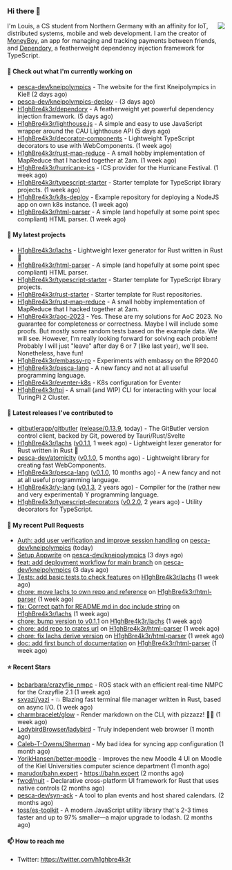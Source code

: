 ### Hi there 👋


<img align="right" src="https://github-readme-stats.vercel.app/api?username=h1ghbre4k3r">

I'm Louis, a CS student from Northern Germany with an affinity for IoT, distributed systems, mobile and web development. I am the creator of [MoneyBoy](https://github.com/pesca-dev/moneyboy-app), an app for managing and tracking payments between friends, and [Dependory](https://github.com/H1ghBre4k3r/dependory), a featherweight dependency injection framework for TypeScript.

#### 👷 Check out what I'm currently working on

- [pesca-dev/kneipolympics](https://github.com/pesca-dev/kneipolympics) - The website for the first Kneipolympics in Kiel! (2 days ago)
- [pesca-dev/kneipolympics-deploy](https://github.com/pesca-dev/kneipolympics-deploy) -  (3 days ago)
- [H1ghBre4k3r/dependory](https://github.com/H1ghBre4k3r/dependory) - A featherweight yet powerful dependency injection framework. (5 days ago)
- [H1ghBre4k3r/lighthouse.js](https://github.com/H1ghBre4k3r/lighthouse.js) - A simple and easy to use JavaScript wrapper around the CAU Lighthouse API (5 days ago)
- [H1ghBre4k3r/decorator-components](https://github.com/H1ghBre4k3r/decorator-components) - Lightweight TypeScript decorators to use with WebComponents. (1 week ago)
- [H1ghBre4k3r/rust-map-reduce](https://github.com/H1ghBre4k3r/rust-map-reduce) - A small hobby implementation of MapReduce that I hacked together at 2am. (1 week ago)
- [H1ghBre4k3r/hurricane-ics](https://github.com/H1ghBre4k3r/hurricane-ics) - ICS provider for the Hurricane Festival. (1 week ago)
- [H1ghBre4k3r/typescript-starter](https://github.com/H1ghBre4k3r/typescript-starter) - Starter template for TypeScript library projects. (1 week ago)
- [H1ghBre4k3r/k8s-deploy](https://github.com/H1ghBre4k3r/k8s-deploy) - Example repository for deploying a NodeJS app on own k8s instance. (1 week ago)
- [H1ghBre4k3r/html-parser](https://github.com/H1ghBre4k3r/html-parser) - A simple (and hopefully at some point spec compliant) HTML parser. (1 week ago)

#### 🌱 My latest projects

- [H1ghBre4k3r/lachs](https://github.com/H1ghBre4k3r/lachs) - Lightweight lexer generator for Rust written in Rust 🦀
- [H1ghBre4k3r/html-parser](https://github.com/H1ghBre4k3r/html-parser) - A simple (and hopefully at some point spec compliant) HTML parser.
- [H1ghBre4k3r/typescript-starter](https://github.com/H1ghBre4k3r/typescript-starter) - Starter template for TypeScript library projects.
- [H1ghBre4k3r/rust-starter](https://github.com/H1ghBre4k3r/rust-starter) - Starter template for Rust repositories.
- [H1ghBre4k3r/rust-map-reduce](https://github.com/H1ghBre4k3r/rust-map-reduce) - A small hobby implementation of MapReduce that I hacked together at 2am.
- [H1ghBre4k3r/aoc-2023](https://github.com/H1ghBre4k3r/aoc-2023) - Yes. These are my solutions for AoC 2023. No guarantee for completeness or correctness. Maybe I will include some proofs. But mostly some random tests based on the example data. We will see. However, I&#39;m really looking forward for solving each problem! Probably I will just &#34;leave&#34; after day 6 or 7 (like last year), we&#39;ll see. Nonetheless, have fun!
- [H1ghBre4k3r/embassy-rp](https://github.com/H1ghBre4k3r/embassy-rp) - Experiments with embassy on the RP2040
- [H1ghBre4k3r/pesca-lang](https://github.com/H1ghBre4k3r/pesca-lang) - A new fancy and not at all useful programming language.
- [H1ghBre4k3r/eventer-k8s](https://github.com/H1ghBre4k3r/eventer-k8s) - K8s configuration for Eventer
- [H1ghBre4k3r/tpi](https://github.com/H1ghBre4k3r/tpi) - A small (and WIP) CLI for interacting with your local TuringPi 2 Cluster.

#### 🔭 Latest releases I've contributed to

- [gitbutlerapp/gitbutler](https://github.com/gitbutlerapp/gitbutler) ([release/0.13.9](https://github.com/gitbutlerapp/gitbutler/releases/tag/release/0.13.9), today) - The GitButler version control client, backed by Git, powered by Tauri/Rust/Svelte
- [H1ghBre4k3r/lachs](https://github.com/H1ghBre4k3r/lachs) ([v0.1.1](https://github.com/H1ghBre4k3r/lachs/releases/tag/v0.1.1), 1 week ago) - Lightweight lexer generator for Rust written in Rust 🦀
- [pesca-dev/atomicity](https://github.com/pesca-dev/atomicity) ([v0.1.0](https://github.com/pesca-dev/atomicity/releases/tag/v0.1.0), 5 months ago) - Lightweight library for creating fast WebComponents.
- [H1ghBre4k3r/pesca-lang](https://github.com/H1ghBre4k3r/pesca-lang) ([v0.1.0](https://github.com/H1ghBre4k3r/pesca-lang/releases/tag/v0.1.0), 10 months ago) - A new fancy and not at all useful programming language.
- [H1ghBre4k3r/y-lang](https://github.com/H1ghBre4k3r/y-lang) ([v0.1.3](https://github.com/H1ghBre4k3r/y-lang/releases/tag/v0.1.3), 2 years ago) - Compiler for the (rather new and very experimental) Y programming language. 
- [H1ghBre4k3r/typescript-decorators](https://github.com/H1ghBre4k3r/typescript-decorators) ([v0.2.0](https://github.com/H1ghBre4k3r/typescript-decorators/releases/tag/v0.2.0), 2 years ago) - Utility decorators for TypeScript.

#### 🔨 My recent Pull Requests

- [Auth: add user verification and improve session handling](https://github.com/pesca-dev/kneipolympics/pull/5) on [pesca-dev/kneipolympics](https://github.com/pesca-dev/kneipolympics) (today)
- [Setup Appwrite](https://github.com/pesca-dev/kneipolympics/pull/2) on [pesca-dev/kneipolympics](https://github.com/pesca-dev/kneipolympics) (3 days ago)
- [feat: add deployment workflow for main branch](https://github.com/pesca-dev/kneipolympics/pull/1) on [pesca-dev/kneipolympics](https://github.com/pesca-dev/kneipolympics) (3 days ago)
- [Tests: add basic tests to check features](https://github.com/H1ghBre4k3r/lachs/pull/3) on [H1ghBre4k3r/lachs](https://github.com/H1ghBre4k3r/lachs) (1 week ago)
- [chore: move lachs to own repo and reference](https://github.com/H1ghBre4k3r/html-parser/pull/5) on [H1ghBre4k3r/html-parser](https://github.com/H1ghBre4k3r/html-parser) (1 week ago)
- [fix: Correct path for README.md in doc include string](https://github.com/H1ghBre4k3r/lachs/pull/2) on [H1ghBre4k3r/lachs](https://github.com/H1ghBre4k3r/lachs) (1 week ago)
- [chore: bump version to v0.1.1](https://github.com/H1ghBre4k3r/lachs/pull/1) on [H1ghBre4k3r/lachs](https://github.com/H1ghBre4k3r/lachs) (1 week ago)
- [chore: add repo to crates url](https://github.com/H1ghBre4k3r/html-parser/pull/4) on [H1ghBre4k3r/html-parser](https://github.com/H1ghBre4k3r/html-parser) (1 week ago)
- [chore: fix lachs derive version](https://github.com/H1ghBre4k3r/html-parser/pull/3) on [H1ghBre4k3r/html-parser](https://github.com/H1ghBre4k3r/html-parser) (1 week ago)
- [doc: add first bunch of documentation](https://github.com/H1ghBre4k3r/html-parser/pull/2) on [H1ghBre4k3r/html-parser](https://github.com/H1ghBre4k3r/html-parser) (1 week ago)

#### ⭐ Recent Stars

- [bcbarbara/crazyflie_nmpc](https://github.com/bcbarbara/crazyflie_nmpc) - ROS stack with an efficient real-time NMPC for the Crazyflie 2.1 (1 week ago)
- [sxyazi/yazi](https://github.com/sxyazi/yazi) - 💥 Blazing fast terminal file manager written in Rust, based on async I/O. (1 week ago)
- [charmbracelet/glow](https://github.com/charmbracelet/glow) - Render markdown on the CLI, with pizzazz! 💅🏻 (1 week ago)
- [LadybirdBrowser/ladybird](https://github.com/LadybirdBrowser/ladybird) - Truly independent web browser (1 month ago)
- [Caleb-T-Owens/Sherman](https://github.com/Caleb-T-Owens/Sherman) - My bad idea for syncing app configuration (1 month ago)
- [YorikHansen/better-moodle](https://github.com/YorikHansen/better-moodle) - Improves the new Moodle 4 UI on Moodle of the Kiel Universities computer science department (1 month ago)
- [marudor/bahn.expert](https://github.com/marudor/bahn.expert) - https://bahn.expert (2 months ago)
- [fwcd/nuit](https://github.com/fwcd/nuit) - Declarative cross-platform UI framework for Rust that uses native controls (2 months ago)
- [pesca-dev/syn-ack](https://github.com/pesca-dev/syn-ack) - A tool to plan events and host shared calendars. (2 months ago)
- [toss/es-toolkit](https://github.com/toss/es-toolkit) - A modern JavaScript utility library that&#39;s 2-3 times faster and up to 97% smaller—a major upgrade to lodash. (2 months ago)

#### 📫 How to reach me

- Twitter: https://twitter.com/h1ghbre4k3r
